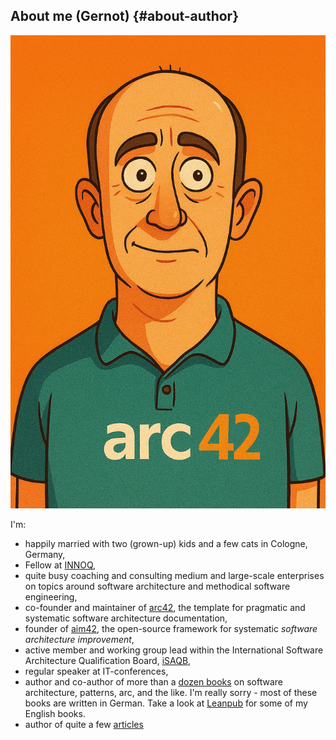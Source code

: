 ## About me (Gernot) {#about-author} 

![Gernot, avatar](/images/gernot-avatar.webp)

I'm: 

- happily married with two (grown-up) kids and a few cats in Cologne, Germany, 
- Fellow at [INNOQ](https://www.innoq.com), 
- quite busy coaching and consulting medium and large-scale enterprises on topics around software architecture and methodical software engineering, 
- co-founder and maintainer of [arc42](https://www.arc42.org), the template for pragmatic and systematic software architecture documentation, 
- founder of [aim42](https://www.aim42.org), the open-source framework for systematic _software architecture improvement_, 
- active member and working group lead within the International Software Architecture Qualification Board, [iSAQB](https://www.isaqb.org), 
- regular speaker at IT-conferences, 
- author and co-author of more than a [dozen books](https://gernotstarke.de/buecher) on software architecture, patterns, arc, and the like. I'm really sorry - most of these books are written in German. Take a look at [Leanpub](https://www.leanpub.com) for some of my English books. 
- author of quite a few [articles](https://www.gernotstarke.de/artikel)
